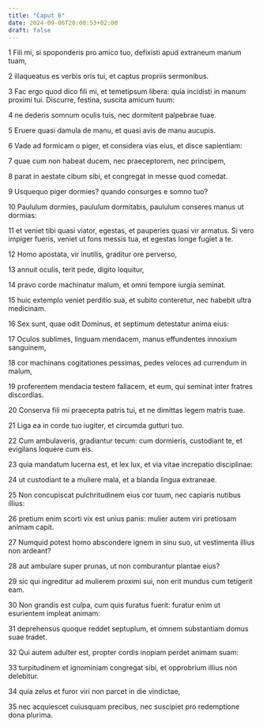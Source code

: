 ```yaml
---
title: "Caput 6"
date: 2024-09-06T20:00:53+02:00
draft: false
---
```



1 Fili mi, si spoponderis pro amico tuo, defixisti apud extraneum manum tuam,

2 illaqueatus es verbis oris tui, et captus propriis sermonibus.

3 Fac ergo quod dico fili mi, et temetipsum libera: quia incidisti in manum proximi tui. Discurre, festina, suscita amicum tuum:

4 ne dederis somnum oculis tuis, nec dormitent palpebrae tuae.

5 Eruere quasi damula de manu, et quasi avis de manu aucupis.

6 Vade ad formicam o piger, et considera vias eius, et disce sapientiam:

7 quae cum non habeat ducem, nec praeceptorem, nec principem,

8 parat in aestate cibum sibi, et congregat in messe quod comedat.

9 Usquequo piger dormies? quando consurges e somno tuo?

10 Paululum dormies, paululum dormitabis, paululum conseres manus ut dormias:

11 et veniet tibi quasi viator, egestas, et pauperies quasi vir armatus. Si vero impiger fueris, veniet ut fons messis tua, et egestas longe fugiet a te.

12 Homo apostata, vir inutilis, graditur ore perverso,

13 annuit oculis, terit pede, digito loquitur,

14 pravo corde machinatur malum, et omni tempore iurgia seminat.

15 huic extemplo veniet perditio sua, et subito conteretur, nec habebit ultra medicinam.

16 Sex sunt, quae odit Dominus, et septimum detestatur anima eius:

17 Oculos sublimes, linguam mendacem, manus effundentes innoxium sanguinem,

18 cor machinans cogitationes pessimas, pedes veloces ad currendum in malum,

19 proferentem mendacia testem fallacem, et eum, qui seminat inter fratres discordias.

20 Conserva fili mi praecepta patris tui, et ne dimittas legem matris tuae.

21 Liga ea in corde tuo iugiter, et circumda gutturi tuo.

22 Cum ambulaveris, gradiantur tecum: cum dormieris, custodiant te, et evigilans loquere cum eis.

23 quia mandatum lucerna est, et lex lux, et via vitae increpatio disciplinae:

24 ut custodiant te a muliere mala, et a blanda lingua extraneae.

25 Non concupiscat pulchritudinem eius cor tuum, nec capiaris nutibus illius:

26 pretium enim scorti vix est unius panis: mulier autem viri pretiosam animam capit.

27 Numquid potest homo abscondere ignem in sinu suo, ut vestimenta illius non ardeant?

28 aut ambulare super prunas, ut non comburantur plantae eius?

29 sic qui ingreditur ad mulierem proximi sui, non erit mundus cum tetigerit eam.

30 Non grandis est culpa, cum quis furatus fuerit: furatur enim ut esurientem impleat animam:

31 deprehensus quoque reddet septuplum, et omnem substantiam domus suae tradet.

32 Qui autem adulter est, propter cordis inopiam perdet animam suam:

33 turpitudinem et ignominiam congregat sibi, et opprobrium illius non delebitur.

34 quia zelus et furor viri non parcet in die vindictae,

35 nec acquiescet cuiusquam precibus, nec suscipiet pro redemptione dona plurima.

